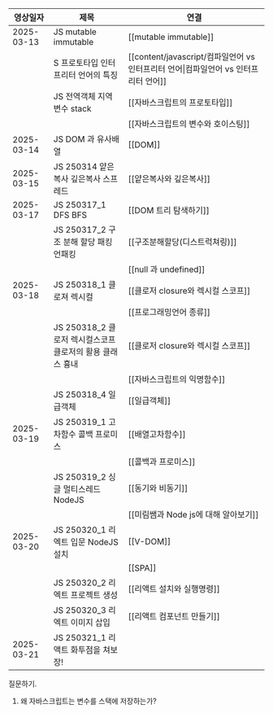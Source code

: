 
| 영상일자       | 제목                                        | 연결                                                          |
| ---------- | ----------------------------------------- | ----------------------------------------------------------- |
| 2025-03-13 | JS mutable immutable                      | [[mutable immutable]]                                       |
|            | S 프로토타입 인터프리터 언어의 특징                      | [[content/javascript/컴파일언어 vs 인터프리터 언어\|컴파일언어 vs 인터프리터 언어]] |
|            | JS 전역객체 지역변수 stack                        | [[자바스크립트의 프로토타입]]                                           |
|            |                                           | [[자바스크립트의 변수와 호이스팅]]                                        |
| 2025-03-14 | JS DOM 과 유사배열                             | [[DOM]]                                                     |
| 2025-03-15 | JS 250314 얕은복사 깊은복사 스프레드                  | [[얕은복사와 깊은복사]]                                              |
| 2025-03-17 | JS 250317_1 DFS BFS                       | [[DOM 트리 탐색하기]]                                             |
|            | JS 250317_2 구조 분해 할당 패킹 언패킹               | [[구조분해할당(디스트럭쳐링)]]                                          |
|            |                                           | [[null 과 undefined]]                                        |
| 2025-03-18 | JS 250318_1 클로져 렉시컬                       | [[클로저 closure와 렉시컬 스코프]]                                    |
|            |                                           | [[프로그래밍언어 종류]]                                              |
|            | JS 250318_2 클로저 렉시컬스코프 <br>클로저의 활용 클래스 흉내 | [[클로저 closure와 렉시컬 스코프]]                                    |
|            |                                           | [[자바스크립트의 익명함수]]                                            |
|            | JS 250318_4 일급객체                          | [[일급객체]]                                                    |
| 2025-03-19 | JS 250319_1 고차함수 콜백 프로미스                  | [[배열고차함수]]                                                  |
|            |                                           | [[콜백과 프로미스]]                                                |
|            | JS 250319_2 싱글 멀티스레드  NodeJS              | [[동기와 비동기]]                                                 |
|            |                                           | [[미림쌤과 Node js에 대해 알아보기]]                                   |
| 2025-03-20 | JS 250320_1 리엑트 입문 NodeJS 설치   | [[V-DOM]]                                                   |
|            |                                           | [[SPA]]                                                     |
|            | JS 250320_2 리엑트 프로젝트 생성               | [[리액트 설치와 실행명령]]                                            |
|            | JS 250320_3 리엑트 이미지 삽입                    | [[리액트 컴포넌트 만들기]]                                            |
| 2025-03-21 | JS 250321_1 리액트 화투점을 쳐보장!                 |                                                             |

질문하기.
1. 왜 자바스크립트는 변수를 스택에 저장하는가?